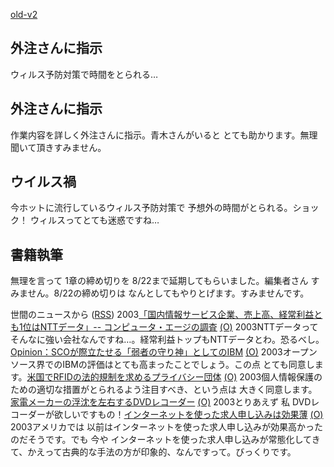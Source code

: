 [old-v2](ig030819-orig.html)

## 外注さんに指示

ウィルス予防対策で時間をとられる…






## 外注さんに指示


作業内容を詳しく外注さんに指示。青木さんがいると とても助かります。無理聞いて頂きすみません。

## ウイルス禍


今ホットに流行しているウィルス予防対策で 予想外の時間がとられる。ショック！
ウィルスってとても迷惑ですね…

## 書籍執筆


無理を言って 1章の締め切りを 8/22まで延期してもらいました。編集者さん すみません。8/22の締め切りは
なんとしてもやりとげます。すみませんです。



世間のニュースから ([RSS](ig030819-news.xml)) 2003[「国内情報サービス企業、売上高、経常利益とも1位はNTTデータ」-- コンピュータ・エージの調査](http://japan.cnet.com/news/ent/story/0,2000047623,20060447,00.htm) [(O)](http://japan.cnet.com/news/ent/story/0,2000047623,20060447,00.htm) 2003NTTデータって そんなに強い会社なんですね…。経常利益トップもNTTデータとわ。恐るべし。[Opinion：SCOが際立たせる「弱者の守り神」としてのIBM](http://www.zdnet.co.jp/enterprise/0308/18/epn25.html) [(O)](http://www.zdnet.co.jp/enterprise/0308/18/epn25.html) 2003オープンソース界でのIBMの評価はとても高まったことでしょう。この点 とても同意します。[米国でRFIDの法的規制を求めるプライバシー団体](http://japan.cnet.com/news/ebiz/story/0,2000047658,20060474,00.htm) [(O)](http://japan.cnet.com/news/ebiz/story/0,2000047658,20060474,00.htm) 2003個人情報保護のための適切な措置がとられるよう注目すべき、という点は 大きく同意します。[家電メーカーの浮沈を左右するDVDレコーダー](http://japan.cnet.com/column/market/story/0,2000047993,20060448,00.htm) [(O)](http://japan.cnet.com/column/market/story/0,2000047993,20060448,00.htm) 2003とりあえず 私 DVDレコーダーが欲しいですもの！[インターネットを使った求人申し込みは効果薄](http://japan.cnet.com/news/media/story/0,2000047715,20060461,00.htm) [(O)](http://japan.cnet.com/news/media/story/0,2000047715,20060461,00.htm) 2003アメリカでは 以前はインターネットを使った求人申し込みが効果高かったのだそうです。でも 今や インターネットを使った求人申し込みが常態化してきて、かえって古典的な手法の方が印象的、なんですって。びっくりです。